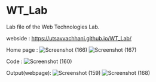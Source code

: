 # WT_Lab
Lab file of the Web Technologies Lab.

webside : https://utsavvachhani.github.io/WT_Lab/


Home page : 
![Screenshot (166)](https://github.com/user-attachments/assets/bbd0f576-76aa-49e8-8cb1-edc87c812c6e)
![Screenshot (167)](https://github.com/user-attachments/assets/be766c22-389d-4aad-bcc6-79a61b8aaeab)


Code :
![Screenshot (160)](https://github.com/user-attachments/assets/d11f8efc-12bc-4561-ba5d-a02823373a8f)


Output(webpage):
![Screenshot (159)](https://github.com/user-attachments/assets/bbd4c4ab-bd32-4bda-b769-8f4f518fa217)
![Screenshot (168)](https://github.com/user-attachments/assets/fea74de9-9c8b-4b1c-be30-88dc80c2b2dc)
